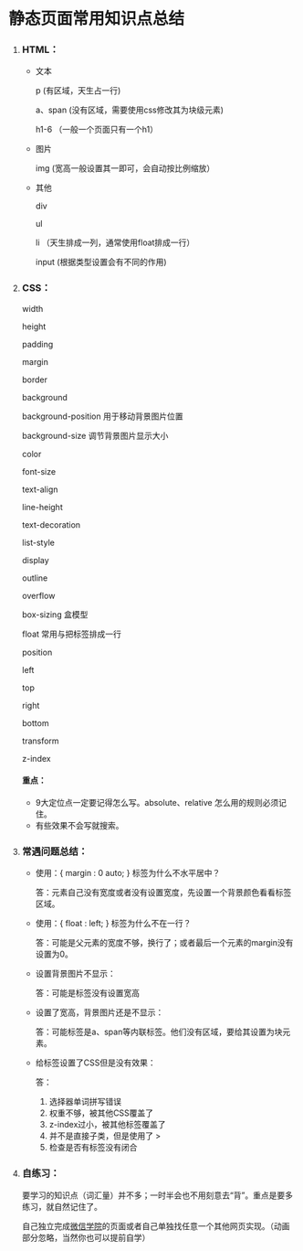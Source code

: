 # 静态页面常用知识点总结

1. ### HTML：

   - 文本

     p        (有区域，天生占一行)

     a、span  (没有区域，需要使用css修改其为块级元素)

     h1-6    （一般一个页面只有一个h1） 

   - 图片

     img     (宽高一般设置其一即可，会自动按比例缩放）

   - 其他

     div     

     ul      

     li      （天生排成一列，通常使用float排成一行）
     
     input    (根据类型设置会有不同的作用)      

2. ### CSS：

   width

   height

   padding

   margin

   border

   background 

   background-position   用于移动背景图片位置 

   background-size         调节背景图片显示大小

   color

   font-size

   text-align

   line-height

   text-decoration

   list-style

   display 

   outline

   overflow 

   box-sizing     盒模型

   float   常用与把标签排成一行

   position    

   left

   top

   right

   bottom  

   transform

   z-index

   #### 重点：

   - 9大定位点一定要记得怎么写。absolute、relative 怎么用的规则必须记住。
   - 有些效果不会写就搜索。

3. ### 常遇问题总结：

   - 使用：{ margin : 0 auto; } 标签为什么不水平居中？

     答：元素自己没有宽度或者没有设置宽度，先设置一个背景颜色看看标签区域。

   - 使用：{ float : left; } 标签为什么不在一行？

     答：可能是父元素的宽度不够，换行了；或者最后一个元素的margin没有设置为0。

   - 设置背景图片不显示：

     答：可能是标签没有设置宽高

   - 设置了宽高，背景图片还是不显示：

     答：可能标签是a、span等内联标签。他们没有区域，要给其设置为块元素。

   - 给标签设置了CSS但是没有效果：

     答：
     
     1. 选择器单词拼写错误
     2. 权重不够，被其他CSS覆盖了
     3. z-index过小，被其他标签覆盖了
     4. 并不是直接子类，但是使用了 >
     5. 检查是否有标签没有闭合 
   
4. ### 自练习：

   要学习的知识点（词汇量）并不多；一时半会也不用刻意去“背”。重点是要多练习，就自然记住了。

   自己独立完成[微信学院](https://daxue.qq.com/wechat)的页面或者自己单独找任意一个其他网页实现。（动画部分忽略，当然你也可以提前自学）
